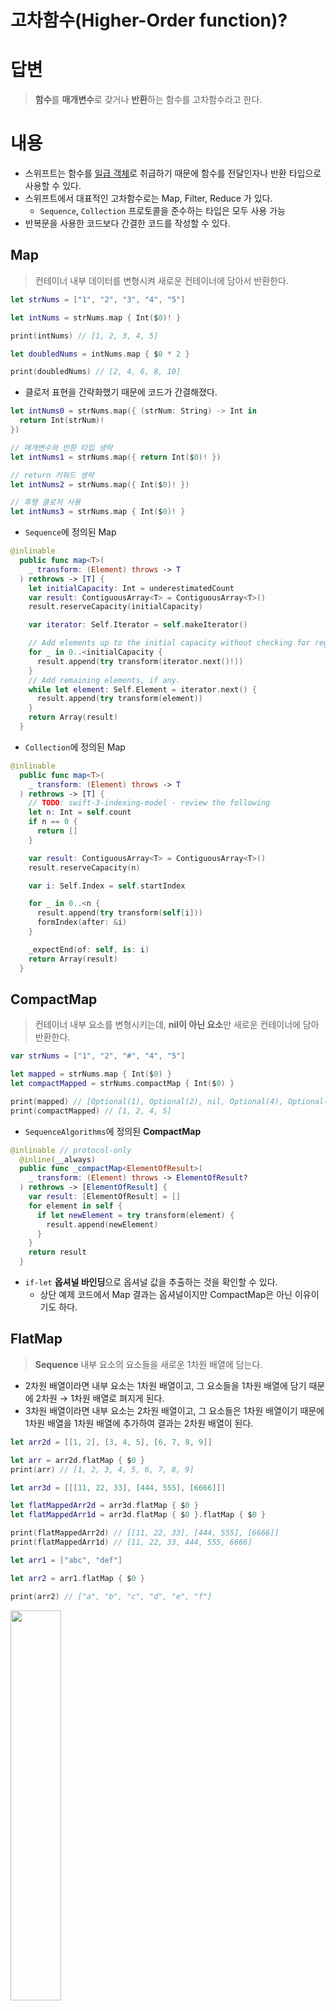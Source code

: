 # 고차함수(Higher-Order function)?


# 답변

> **함수**를 **매개변수**로 갖거나 **반환**하는 함수를 고차함수라고 한다.
> 

# 내용

- 스위프트는 함수를 [일급 객체](https://ko.wikipedia.org/wiki/%EC%9D%BC%EA%B8%89_%EA%B0%9D%EC%B2%B4)로 취급하기 때문에 함수를 전달인자나 반환 타입으로 사용할 수 있다.
- 스위프트에서 대표적인 고차함수로는 Map, Filter, Reduce 가 있다.
    - `Sequence`, `Collection` 프로토콜을 준수하는 타입은 모두 사용 가능
- 반복문을 사용한 코드보다 간결한 코드를 작성할 수 있다.

## Map

> 컨테이너 내부 데이터를 변형시켜 새로운 컨테이너에 담아서 반환한다.
> 

```swift
let strNums = ["1", "2", "3", "4", "5"]

let intNums = strNums.map { Int($0)! }

print(intNums) // [1, 2, 3, 4, 5]

let doubledNums = intNums.map { $0 * 2 }

print(doubledNums) // [2, 4, 6, 8, 10]
```

- 클로저 표현을 간략화했기 때문에 코드가 간결해졌다.

```swift
let intNums0 = strNums.map({ (strNum: String) -> Int in
  return Int(strNum)!
})

// 매개변수와 반환 타입 생략
let intNums1 = strNums.map({ return Int($0)! })

// return 키워드 생략
let intNums2 = strNums.map({ Int($0)! })

// 후행 클로저 사용
let intNums3 = strNums.map { Int($0)! }
```

- `Sequence`에 정의된 Map

```swift
@inlinable
  public func map<T>(
    _ transform: (Element) throws -> T
  ) rethrows -> [T] {
    let initialCapacity: Int = underestimatedCount
    var result: ContiguousArray<T> = ContiguousArray<T>()
    result.reserveCapacity(initialCapacity)

    var iterator: Self.Iterator = self.makeIterator()

    // Add elements up to the initial capacity without checking for regrowth.
    for _ in 0..<initialCapacity {
      result.append(try transform(iterator.next()!))
    }
    // Add remaining elements, if any.
    while let element: Self.Element = iterator.next() {
      result.append(try transform(element))
    }
    return Array(result)
  }
```

- `Collection`에 정의된 Map

```swift
@inlinable
  public func map<T>(
    _ transform: (Element) throws -> T
  ) rethrows -> [T] {
    // TODO: swift-3-indexing-model - review the following
    let n: Int = self.count
    if n == 0 {
      return []
    }

    var result: ContiguousArray<T> = ContiguousArray<T>()
    result.reserveCapacity(n)

    var i: Self.Index = self.startIndex

    for _ in 0..<n {
      result.append(try transform(self[i]))
      formIndex(after: &i)
    }

    _expectEnd(of: self, is: i)
    return Array(result)
  }
```

## CompactMap

> 컨테이너 내부 요소를 변형시키는데, **nil이 아닌 요소**만 새로운 컨테이너에 담아 반환한다.
> 

```swift
var strNums = ["1", "2", "#", "4", "5"]

let mapped = strNums.map { Int($0) }
let compactMapped = strNums.compactMap { Int($0) }

print(mapped) // [Optional(1), Optional(2), nil, Optional(4), Optional(5)]
print(compactMapped) // [1, 2, 4, 5]
```

- `SequenceAlgorithms`에 정의된 **CompactMap**

```swift
@inlinable // protocol-only
  @inline(__always)
  public func _compactMap<ElementOfResult>(
    _ transform: (Element) throws -> ElementOfResult?
  ) rethrows -> [ElementOfResult] {
    var result: [ElementOfResult] = []
    for element in self {
      if let newElement = try transform(element) {
        result.append(newElement)
      }
    }
    return result
  }
```

- `if-let` **옵셔널 바인딩**으로 옵셔널 값을 추출하는 것을 확인할 수 있다.
    - 상단 예제 코드에서 Map 결과는 옵셔널이지만 CompactMap은 아닌 이유이기도 하다.

## FlatMap

> **Sequence** 내부 요소의 요소들을 새로운 1차원 배열에 담는다.
> 
- 2차원 배열이라면 내부 요소는 1차원 배열이고, 그 요소들을 1차원 배열에 담기 때문에 2차원 → 1차원 배열로 펴지게 된다.
- 3차원 배열이라면 내부 요소는 2차원 배열이고, 그 요소들은 1차원 배열이기 때문에 1차원 배열을 1차원 배열에 추가하여 결과는 2차원 배열이 된다.

```swift
let arr2d = [[1, 2], [3, 4, 5], [6, 7, 8, 9]]

let arr = arr2d.flatMap { $0 }
print(arr) // [1, 2, 3, 4, 5, 6, 7, 8, 9]

let arr3d = [[[11, 22, 33], [444, 555], [6666]]]

let flatMappedArr2d = arr3d.flatMap { $0 }
let flatMappedArr1d = arr3d.flatMap { $0 }.flatMap { $0 }

print(flatMappedArr2d) // [[11, 22, 33], [444, 555], [6666]]
print(flatMappedArr1d) // [11, 22, 33, 444, 555, 6666]

let arr1 = ["abc", "def"]

let arr2 = arr1.flatMap { $0 }

print(arr2) // ["a", "b", "c", "d", "e", "f"]
```

<img src=https://user-images.githubusercontent.com/31722496/203112256-51899ff7-bd84-4671-a0ae-3b33f5c8ed3a.png width=40%>

- arr2는 [String.Element] 즉, [Character]이다.
    - String 배열이면 내부 요소 String의 요소는 Character
    
	<img src=https://user-images.githubusercontent.com/31722496/203112272-c4fd21fe-10d3-4633-af23-fc0ed4429773.png width=40%>
    


- `SequenceAlgorithms`에 정의된 **FlatMap**

```swift
@inlinable
  public func flatMap<SegmentOfResult: Sequence>(
    _ transform: (Element) throws -> SegmentOfResult
  ) rethrows -> [SegmentOfResult.Element] {
    var result: [SegmentOfResult.Element] = []
    for element in self {
      result.append(contentsOf: try transform(element))
    }
    return result
  }
```

- 그럼 **String**은 어떻게 될까?

```swift
let str = "Swift"

let flatMapped = str.flatMap { $0 }
let compactMapped = str.compactMap { $0 }
let mapped = str.map { $0 }

print(flatMapped) // ["S", "w", "i", "f", "t"]
print(compactMapped) // ["S", "w", "i", "f", "t"]
print(mapped) // ["S", "w", "i", "f", "t"]
```

- 이 때 `'flatMap' is deprecated: Please use compactMap(_:) for the case where closure returns an optional value` 라는 경고 문구가 발생한다.
    - **flatMap**대신 **compactMap**을 사용하라고 한다.
- 이 경고문은 옵셔널 타입에 적용할 때도 발생한다.

```swift
let nums: [Int?] = [1, 2, 3, nil, 5]

print(nums.flatMap { $0 }) // [1, 2, 3]
print(nums.compactMap { $0 }) // [1, 2, 3]
```

- 공식 문서에 이렇게 정의된 있는 흔적이 있다.
    - `func flatMap<ElementOfResult>(_ transform: (Self.Element) throws -> ElementOfResult?) rethrows -> [ElementOfResult]`
- Swift 4.1에서 **compactMap**이 나오면서 deprecate됐다.
    - [https://github.com/apple/swift-evolution/blob/main/proposals/0187-introduce-filtermap.md](https://github.com/apple/swift-evolution/blob/main/proposals/0187-introduce-filtermap.md)

## Filter

> 컨테이너 내부 요소를 걸러내어 새로운 컨테이너에 담아서 반환한다.
> 

```swift
let oddNums = intNums.filter { $0 % 2 != 0 }

print(oddNums) // [1, 3, 5]
```

- filter의 매개변수로 전달되는 함수의 반환타입은 `Bool`
    - true인 요소를 새로운 컨테이너에 담는다.

- 클로저 간략화

```swift
let oddNums0 = intNums.filter({ (num: Int) -> Bool in
  return num % 2 != 0
})

let oddNums1 = intNums.filter({ return $0 % 2 != 0 })

let oddNums2 = intNums.filter({ $0 % 2 != 0 })

let oddNums3 = intNums.filter { $0 % 2 != 0 }
```

- `Sequence`에 정의된 Filter

```swift
@inlinable
  public __consuming func filter(
    _ isIncluded: (Element) throws -> Bool
  ) rethrows -> [Element] {
    return try _filter(isIncluded)
  }

  @_transparent
  public func _filter(
    _ isIncluded: (Element) throws -> Bool
  ) rethrows -> [Element] {

    var result: ContiguousArray<Self.Element> = ContiguousArray<Element>()

    var iterator: Self.Iterator = self.makeIterator()

    while let element: Self.Element = iterator.next() {
      if try isIncluded(element) {
        result.append(element)
      }
    }

    return Array(result)
  }
```

## Reduce

> 컨테이너 내부 요소들을 하나로 결합하여 반환한다.
> 
- 초기값을 설정하고 연산자를 지정한다.

```swift
let sum = intNums.reduce(0, +)

print(sum) // 15
```

- 클로저 간략화

```swift
let sum0 = intNums.reduce(0, { (now: Int, next: Int) -> Int in
  return now + next
})

let sum1 = intNums.reduce(0, { (now, next) in
  return now + next
})

let sum2 = intNums.reduce(0) { return $0 + $1 }

let sum3 = intNums.reduce(0) { $0 + $1 }

let sum4 = intNums.reduce(0, +)
```

- `SequenceAlgorithms`에 정의된 Reduce

```swift
@inlinable
  public func reduce<Result>(
    _ initialResult: Result,
    _ nextPartialResult:
      (_ partialResult: Result, Element) throws -> Result
  ) rethrows -> Result {
    var accumulator: Result = initialResult
    for element: Self.Element in self {
      accumulator = try nextPartialResult(accumulator, element)
    }
    return accumulator
  }
```

## 연계 사용 (Chaining)

```swift
let result = strNums.map { Int($0)! }.filter { $0 % 2 != 0 }.reduce(0, +)

print(result) // 9
```

## ForEach

> `Sequence`의 각 요소마다 주어진 클로저를 수행한다.
> 

```swift
let strNums = ["1", "2", "3", "4", "5"]

strNums.forEach { print($0) }

/*
1
2
3
4
5
*/
```

- **For-in** 과 다른 점
    - **For-in**은 반복문이고 **ForEach**는 각 요소마다 클로저를 수행하는 고차함수다.
        - 따라서 `break`, `continue`는 **For-in** 에서 잘 동작하지만 **ForEach**에서는 에러가 발생한다.
            - **ForEach**안에 반복문이 있다면 해당 반복문안에서 사용 가능
        - `return` 같은 경우에도 **For-in**은 현재 반복문을 포함하는 함수를 종료하지만, **ForEach**는 고차함수이므로 현재 클로저를 종료하고 다음 요소에 대한 클로저를 수행한다.

- 클로저 간략화

```swift
strNums.forEach({ (num: String) -> Void in
  print(num)
})

strNums.forEach { num in
  print(num)
}

strNums.forEach { print($0) }
```

- `Sequence` 에 정의된 ForEach

```swift
@_semantics("sequence.forEach")
  @inlinable
  public func forEach(
    _ body: (Element) throws -> Void
  ) rethrows {
    for element in self {
      try body(element)
    }
  }
```

## Sort(by:) & Sorted(by:)

> `by: 매개변수`로 들어오는 조건에 맞게 요소를 정렬한다.
**Sort**는 기존 배열을 정렬하고, **Sorted**는 새로운 배열에 정렬하여 반환한다.
> 
- **Sort**하려는 배열은 `let`이 아닌 `var`여야 가능하다.

```swift
var strNums = ["1", "2", "3", "4", "5"]

let sortedStrNums = strNums.sorted(by: >)
print(strNums) // ["1", "2", "3", "4", "5"]
print(sortedStrNums) // ["5", "4", "3", "2", "1"]

strNums.sort(by: >)
print(strNums) // ["5", "4", "3", "2", "1"]
```

- **Sort**에 정의된 **Sort**와 **Sorted**

```swift
@inlinable
  public mutating func sort(
    by areInIncreasingOrder: (Element, Element) throws -> Bool
  ) rethrows {
    let didSortUnsafeBuffer: Void? =
      try withContiguousMutableStorageIfAvailable { buffer in
        try buffer._stableSortImpl(by: areInIncreasingOrder)
      }
    if didSortUnsafeBuffer == nil {
      // Fallback since we can't use an unsafe buffer: sort into an outside
      // array, then copy elements back in.
      let sortedElements = try sorted(by: areInIncreasingOrder)
      for (i, j) in zip(indices, sortedElements.indices) {
        self[i] = sortedElements[j]
      }
    }
  }

@inlinable
  public func sorted(
    by areInIncreasingOrder:
      (Element, Element) throws -> Bool
  ) rethrows -> [Element] {
    var result = ContiguousArray(self)
    try result.sort(by: areInIncreasingOrder)
    return Array(result)
  }
```

- **Sort**는 기존 배열을 정렬하기 때문에 `mutating` 수식어가 있다.
- **Sort**는 시간 복잡도가 $O(NlogN)$ 이며, **안정 정렬**이다. → **Tim Sort** 사용

- 클로저 간략화

```swift
var strNums = ["1", "2", "3", "4", "5"]

strNums.sort(by: { (a: String, b: String) -> Bool in
  return a > b
}) // ["5", "4", "3", "2", "1"]

strNums.sort(by: { a, b in
  return a < b
}) // ["1", "2", "3", "4", "5"]

strNums.sort(by: { $0 > $1 }) // ["5", "4", "3", "2", "1"]
print(strNums) 

strNums.sort { $0 < $1 } // ["1", "2", "3", "4", "5"]
print(strNums) 

strNums.sort(by: >) // ["5", "4", "3", "2", "1"]

strNums.sort() // ["1", "2", "3", "4", "5"]
```

# 추가 질문

## 반복문과 고차함수의 성능차이가 있을까?

같은 동작을 할 때 반복문 안에서 하는 것이 함수를 여러번 호출하는 것보다 빠를 것이라 예상했지만

[https://medium.com/skoumal-studio/performance-of-built-in-higher-order-function-vs-for-in-loop-in-swift-166fa41b545f](https://medium.com/skoumal-studio/performance-of-built-in-higher-order-function-vs-for-in-loop-in-swift-166fa41b545f)

이 글에선 map, filter는  For-in loop보다 빨랐고

reduce, flatMap, chaining은 반대였다.

최적화 관련된 것인지.. 원인은 추후에 더 조사해봐야겠다.

## 함수형 프로그래밍?

> 함수형 프로그래밍은 함수를 프로그램의 어떤 값이나 상태를 변화시키는 것이 아닌 **수학적 함수의 계산**으로 취급하여 함수의 응용을 강조한 **선언형 프로그래밍** 패러다임 중 하나이다.
> 
- 순수 함수
    - 동일한 input에 대해 항상 같은 output을 반환하기 때문에 side-effect가 없다.
    - 함수 외부에 영향을 끼치지 않기 때문에 thread-safe하고 병렬 처리에 유리하다.
- 선언형 프로그래밍 ←→ 명령형 프로그래밍
    - ‘어떻게’보다는 ‘무엇’을 할 것인지에 포커스
- 함수를 일급 객체로 취급
    - 일급 객체?
        - 전달인자로 전달 가능
        - 동적 프로퍼티 할당 가능
        - 변수나 데이터 구조에 담을 수 있음
        - 반환 값으로 사용 가능
        - 할당할 때 사용된 이름과 관계없이 고유한 객체로 구별 가능

# 참고 자료

[http://www.yes24.com/Product/Goods/78907450](http://www.yes24.com/Product/Goods/78907450)

[https://yagom.net/courses/swift-basic/lessons/고차함수/](https://yagom.net/courses/swift-basic/lessons/%ea%b3%a0%ec%b0%a8%ed%95%a8%ec%88%98/)

[https://sujinnaljin.medium.com/swift-map-파헤치기-4b057834d310](https://sujinnaljin.medium.com/swift-map-%ED%8C%8C%ED%97%A4%EC%B9%98%EA%B8%B0-4b057834d310)

[https://levelup.gitconnected.com/higher-order-functions-in-swift-35861620ad1](https://levelup.gitconnected.com/higher-order-functions-in-swift-35861620ad1)

[https://developer.apple.com/documentation/swift/sequence/flatmap(_:)-jo2y](https://developer.apple.com/documentation/swift/sequence/flatmap(_:)-jo2y)

[https://jinshine.github.io/2018/12/14/Swift/22.고차함수(2) - map, flatMap, compactMap/](https://jinshine.github.io/2018/12/14/Swift/22.%EA%B3%A0%EC%B0%A8%ED%95%A8%EC%88%98(2)%20-%20map,%20flatMap,%20compactMap/)

[https://ko.wikipedia.org/wiki/함수형_프로그래밍](https://ko.wikipedia.org/wiki/%ED%95%A8%EC%88%98%ED%98%95_%ED%94%84%EB%A1%9C%EA%B7%B8%EB%9E%98%EB%B0%8D)

[https://mangkyu.tistory.com/111](https://mangkyu.tistory.com/111)

[https://hyunndyblog.tistory.com/163](https://hyunndyblog.tistory.com/163)
